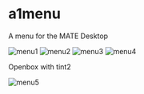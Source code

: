 # a1menu
A menu for the MATE Desktop

![menu1](https://raw.github.com/appdevsw/a1menu/ctrl/menu1.png)
![menu2](https://raw.github.com/appdevsw/a1menu/ctrl/menu2.png)
![menu3](https://raw.github.com/appdevsw/a1menu/ctrl/menu3.png)
![menu4](https://raw.github.com/appdevsw/a1menu/ctrl/menu4.png)

Openbox with tint2

![menu5](https://raw.github.com/appdevsw/a1menu/ctrl/menu5.png)